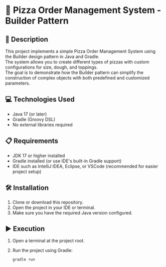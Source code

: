 # 🍕 Pizza Order Management System - Builder Pattern

## 📄 Description

This project implements a simple Pizza Order Management System using the Builder design pattern in Java and Gradle.  
The system allows you to create different types of pizzas with custom configurations for size, dough, and toppings.  
The goal is to demonstrate how the Builder pattern can simplify the construction of complex objects with both predefined and customized parameters.

## 💻 Technologies Used

- Java 17 (or later)
- Gradle (Groovy DSL)
- No external libraries required

## 📋 Requirements

- JDK 17 or higher installed
- Gradle installed (or use IDE's built-in Gradle support)
- IDE such as IntelliJ IDEA, Eclipse, or VSCode (recommended for easier project setup)

## 🛠️ Installation

1. Clone or download this repository.
2. Open the project in your IDE or terminal.
3. Make sure you have the required Java version configured.

## ▶️ Execution

1. Open a terminal at the project root.
2. Run the project using Gradle:

   ```sh
   gradle run
